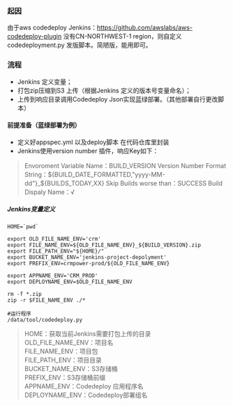 ### 起因
由于aws codedeploy Jenkins：https://github.com/awslabs/aws-codedeploy-plugin 没有CN-NORTHWEST-1 region，则自定义codedeployment.py 发版脚本。简陋版，能用即可。

### 流程

- Jenkins 定义变量；
- 打包zip压缩到S3 上传（根据Jenkins 定义的版本号变量命名）；
- 上传到响应目录调用Codedeploy Json实现蓝绿部署。（其他部署自行更改脚本）

#### 前提准备（蓝绿部署为例）
- 定义好appspec.yml 以及deploy脚本 在代码仓库里封装
- Jenkins使用version number 插件，响应Key如下：

>Envoroment Variable Name：BUILD_VERSION
Version Number Format String：${BUILD_DATE_FORMATTED,"yyyy-MM-dd"}_${BUILDS_TODAY,XX}
Skip Builds worse than：SUCCESS
Build Dispaly Name：√

##### Jenkins变量定义
```
HOME=`pwd`

export OLD_FILE_NAME_ENV='crm'
export FILE_NAME_ENV=${OLD_FILE_NAME_ENV}_${BUILD_VERSION}.zip
export FILE_PATH_ENV="${HOME}/"
export BUCKET_NAME_ENV='jenkins-project-depolyment'
export PREFIX_ENV=crmpower-prod/${OLD_FILE_NAME_ENV}

export APPNAME_ENV='CRM_PROD'
export DEPLOYNAME_ENV=$OLD_FILE_NAME_ENV

rm -f *.zip
zip -r $FILE_NAME_ENV ./*

#运行程序
/data/tool/codedeploy.py
```

>HOME：获取当前Jenkins需要打包上传的目录  
OLD_FILE_NAME_ENV：项目名  
FILE_NAME_ENV：项目包  
FILE_PATH_ENV：项目目录  
BUCKET_NAME_ENV：S3存储桶  
PREFIX_ENV：S3存储桶前缀  
APPNAME_ENV：Codedeploy 应用程序名  
DEPLOYNAME_ENV：Codedeploy部署组名
